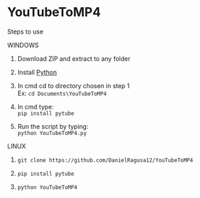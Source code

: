 # YouTubeToMP4

Steps to use

WINDOWS

1. Download ZIP and extract to any folder

2. Install [Python](https://www.python.org/downloads/)

3. In cmd cd to directory chosen in step 1   
   Ex: 
   `cd Documents\YouTubeToMP4`

4. In cmd type:   
   `pip install pytube`

5. Run the script by typing:   
   `python YouTubeToMP4.py`


LINUX

1. `git clone https://github.com/DanielRagusa12/YouTubeToMP4`

2. `pip install pytube`

3. `python YouTubeToMP4`

